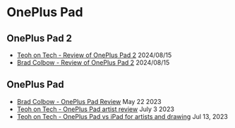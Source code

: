 # OnePlus Pad

## OnePlus Pad 2

* [Teoh on Tech - Review of OnePlus Pad 2](https://www.youtube.com/watch?v=YepBZgALtRk) 2024/08/15
* [Brad Colbow - Review of OnePlus Pad 2](https://www.youtube.com/watch?v=TxLVREd52nU) 2024/08/15

## OnePlus Pad

* [Brad Colbow - OnePlus Pad Review](https://youtu.be/5XSzun41ZNE) May 22 2023&#x20;
* [Teoh on Tech - OnePlus Pad artist review](https://youtu.be/pCyi8OUQxUg) July 3 2023&#x20;
* [Teoh on Tech - OnePlus Pad vs iPad for artists and drawing](https://youtu.be/bJTqMieUkeU) Jul 13, 2023
